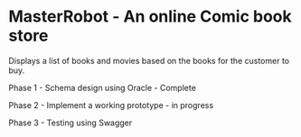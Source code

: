 # MasterRobot - An online Comic book store

Displays a list of books and movies based on the books for the customer to buy. 

Phase 1 - Schema design using Oracle - Complete

Phase 2 - Implement a working prototype - in progress

Phase 3 - Testing using Swagger 
